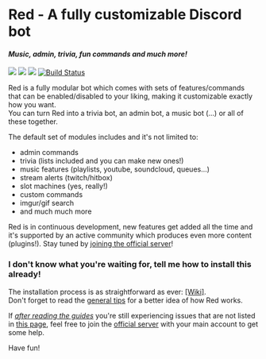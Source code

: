 # Red - A fully customizable Discord bot
#### *Music, admin, trivia, fun commands and much more!*
[<img src="https://img.shields.io/badge/Support-me!-orange.svg">](https://www.patreon.com/Twentysix26)  [<img src="https://img.shields.io/badge/discord-py-blue.svg">](https://github.com/Rapptz/discord.py) [<img src="https://discordapp.com/api/guilds/133049272517001216/widget.png?style=shield">](https://discord.gg/0k4npTwMvTpv9wrh) [![Build Status](https://travis-ci.org/Twentysix26/Red-DiscordBot.svg?branch=develop)](https://travis-ci.org/Twentysix26/Red-DiscordBot)  

Red is a fully modular bot which comes with sets of features/commands that can be enabled/disabled to your liking, making it customizable exactly how you want.  
You can turn Red into a trivia bot, an admin bot, a music bot (...) or all of these together.  

The default set of modules includes and it's not limited to:
* admin commands
* trivia (lists included and you can make new ones!)
* music features (playlists, youtube, soundcloud, queues...)
* stream alerts (twitch/hitbox)
* slot machines (yes, really!)
* custom commands
* imgur/gif search
* and much much more

Red is in continuous development, new features get added all the time and it's supported by an active community which produces even more content (plugins!). Stay tuned by [joining the official server](https://discord.gg/0k4npTwMvTpv9wrh)!

### I don't know what you're waiting for, tell me how to install this already!

The installation process is as straightforward as ever: [[Wiki]](https://twentysix26.github.io/Red-Docs/).  
Don't forget to read the [general tips](http://twentysix26.github.io/Red-Docs/red_general_tips/) for a better idea of how Red works.

If [*after reading the guides*](https://twentysix26.github.io/Red-Docs/) you're still experiencing issues that are not listed in [this page](https://twentysix26.github.io/Red-Docs/red_guide_troubleshooting/), feel free to join the [official server](https://discord.gg/0k4npTwMvTpv9wrh) with your main account to get some help.  

Have fun!
